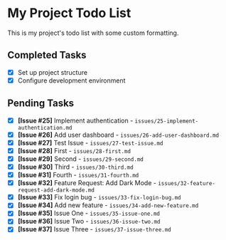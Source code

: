 # My Project Todo List

This is my project's todo list with some custom formatting.

## Completed Tasks
- [x] Set up project structure
- [x] Configure development environment

## Pending Tasks
- [x] **[Issue #25]** Implement authentication - `issues/25-implement-authentication.md`
- [x] **[Issue #26]** Add user dashboard - `issues/26-add-user-dashboard.md`
- [x] **[Issue #27]** Test Issue - `issues/27-test-issue.md`
- [x] **[Issue #28]** First - `issues/28-first.md`
- [x] **[Issue #29]** Second - `issues/29-second.md`
- [x] **[Issue #30]** Third - `issues/30-third.md`
- [x] **[Issue #31]** Fourth - `issues/31-fourth.md`
- [x] **[Issue #32]** Feature Request: Add Dark Mode - `issues/32-feature-request-add-dark-mode.md`
- [x] **[Issue #33]** Fix login bug - `issues/33-fix-login-bug.md`
- [x] **[Issue #34]** Add new feature - `issues/34-add-new-feature.md`
- [x] **[Issue #35]** Issue One - `issues/35-issue-one.md`
- [x] **[Issue #36]** Issue Two - `issues/36-issue-two.md`
- [x] **[Issue #37]** Issue Three - `issues/37-issue-three.md`
